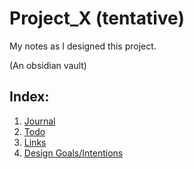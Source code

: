 # Project_X (tentative)
My notes as I designed this project. 

(An obsidian vault) 

## Index:
1. [Journal](./Journal.md)
2. [Todo](./Todo.md)
3. [Links](./Links.md)
4. [Design Goals/Intentions](./Intentions.md)
